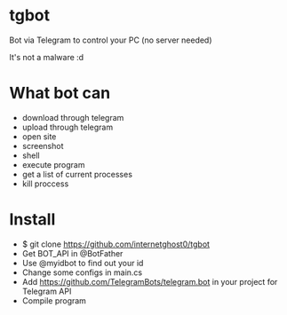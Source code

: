 # tgbot
Bot via Telegram to control your PC (no server needed)

It's not a malware :d

# What bot can
- download through telegram
- upload through telegram
- open site
- screenshot
- shell
- execute program
- get a list of current processes
- kill proccess

#  Install
- $ git clone https://github.com/internetghost0/tgbot
- Get BOT_API in @BotFather
- Use @myidbot to find out your id
- Change some configs in main.cs
- Add https://github.com/TelegramBots/telegram.bot in your project for Telegram API
- Compile program
